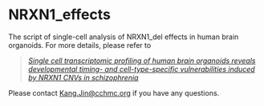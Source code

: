 # NRXN1_effects
The script of single-cell analysis of NRXN1_del effects in human brain organoids. For more details, please refer to 
> 
> <cite>[Single cell transcriptomic profiling of human brain organoids reveals developmental timing- and cell-type-specific vulnerabilities induced by NRXN1 CNVs in schizophrenia](https://www.biorxiv.org/content/10.1101/2022.08.24.505165v1.abstract)</cite>

Please contact Kang.Jin@cchmc.org if you have any questions.
